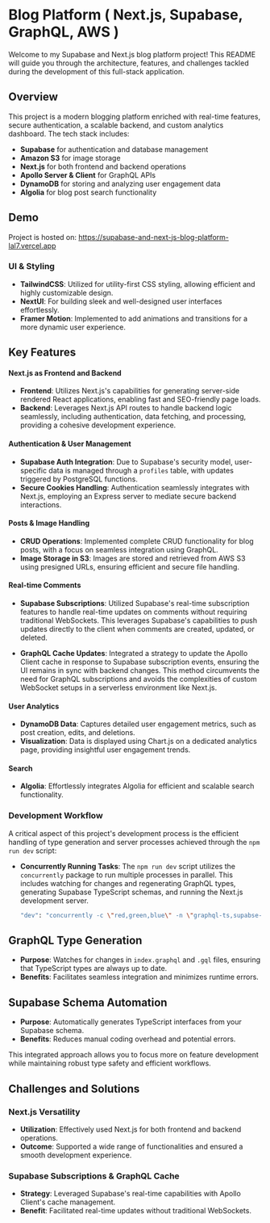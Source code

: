 # Blog Platform ( Next.js, Supabase, GraphQL, AWS )

Welcome to my Supabase and Next.js blog platform project! This README will guide you through the architecture, features, and challenges tackled during the development of this full-stack application.

## Overview

This project is a modern blogging platform enriched with real-time features, secure authentication, a scalable backend, and custom analytics dashboard. The tech stack includes:

- **Supabase** for authentication and database management
- **Amazon S3** for image storage
- **Next.js** for both frontend and backend operations
- **Apollo Server & Client** for GraphQL APIs
- **DynamoDB** for storing and analyzing user engagement data
- **Algolia** for blog post search functionality

## Demo
Project is hosted on: https://supabase-and-next-js-blog-platform-lal7.vercel.app

### UI & Styling

- **TailwindCSS**: Utilized for utility-first CSS styling, allowing efficient and highly customizable design.
- **NextUI**: For building sleek and well-designed user interfaces effortlessly.
- **Framer Motion**: Implemented to add animations and transitions for a more dynamic user experience.

## Key Features

#### Next.js as Frontend and Backend

- **Frontend**: Utilizes Next.js's capabilities for generating server-side rendered React applications, enabling fast and SEO-friendly page loads.
- **Backend**: Leverages Next.js API routes to handle backend logic seamlessly, including authentication, data fetching, and processing, providing a cohesive development experience.

#### Authentication & User Management

- **Supabase Auth Integration**: Due to Supabase's security model, user-specific data is managed through a `profiles` table, with updates triggered by PostgreSQL functions.
- **Secure Cookies Handling**: Authentication seamlessly integrates with Next.js, employing an Express server to mediate secure backend interactions.

#### Posts & Image Handling

- **CRUD Operations**: Implemented complete CRUD functionality for blog posts, with a focus on seamless integration using GraphQL.
- **Image Storage in S3**: Images are stored and retrieved from AWS S3 using presigned URLs, ensuring efficient and secure file handling.

#### Real-time Comments

- **Supabase Subscriptions**: Utilized Supabase's real-time subscription features to handle real-time updates on comments without requiring traditional WebSockets. This leverages Supabase's capabilities to push updates directly to the client when comments are created, updated, or deleted.

- **GraphQL Cache Updates**: Integrated a strategy to update the Apollo Client cache in response to Supabase subscription events, ensuring the UI remains in sync with backend changes. This method circumvents the need for GraphQL subscriptions and avoids the complexities of custom WebSocket setups in a serverless environment like Next.js.

#### User Analytics

- **DynamoDB Data**: Captures detailed user engagement metrics, such as post creation, edits, and deletions.
- **Visualization**: Data is displayed using Chart.js on a dedicated analytics page, providing insightful user engagement trends.

#### Search

- **Algolia**: Effortlessly integrates Algolia for efficient and scalable search functionality.

### Development Workflow

A critical aspect of this project's development process is the efficient handling of type generation and server processes achieved through the `npm run dev` script:

- **Concurrently Running Tasks**: The `npm run dev` script utilizes the `concurrently` package to run multiple processes in parallel. This includes watching for changes and regenerating GraphQL types, generating Supabase TypeScript schemas, and running the Next.js development server.

  ```bash
  "dev": "concurrently -c \"red,green,blue\" -n \"graphql-ts,supabse-ts,next dev\" \"npm run graphql-typegen-watch\" \"npm run generate-schema\" \"next dev\""


## GraphQL Type Generation
- **Purpose**: Watches for changes in `index.graphql` and `.gql` files, ensuring that TypeScript types are always up to date.
- **Benefits**: Facilitates seamless integration and minimizes runtime errors.

## Supabase Schema Automation
- **Purpose**: Automatically generates TypeScript interfaces from your Supabase schema.
- **Benefits**: Reduces manual coding overhead and potential errors.

This integrated approach allows you to focus more on feature development while maintaining robust type safety and efficient workflows.

## Challenges and Solutions

### Next.js Versatility
- **Utilization**: Effectively used Next.js for both frontend and backend operations.
- **Outcome**: Supported a wide range of functionalities and ensured a smooth development experience.

### Supabase Subscriptions & GraphQL Cache
- **Strategy**: Leveraged Supabase's real-time capabilities with Apollo Client's cache management.
- **Benefit**: Facilitated real-time updates without traditional WebSockets.
